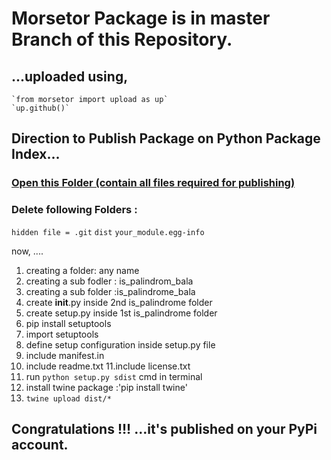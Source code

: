 # Morsetor Package is in master Branch of this Repository.
## ...uploaded using, 

    `from morsetor import upload as up`
    `up.github()`

## Direction to Publish Package on Python Package Index...

### [Open this Folder (contain all files required for publishing)](https://github.com/imvickykumar999/100th-Repository-Morsetor-python-Package/tree/master)
### Delete following Folders : 

`hidden file = .git`
`dist`
`your_module.egg-info`

now, ....

1. creating a folder: any name
2. creating a sub fodler : is_palindrom_bala
3. creating a sub folder :is_palindrome_bala
4. create __init__.py inside 2nd is_palindrome folder
5. create setup.py inside 1st is_palindrome folder
6. pip install setuptools
7. import setuptools
8. define setup configuration inside setup.py file
9. include manifest.in
10. include readme.txt
11.include license.txt
13. run `python setup.py sdist` cmd in terminal
14. install twine package :'pip install twine'
15. `twine upload dist/*`

## Congratulations !!! ...it's published on your PyPi account.
